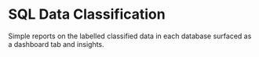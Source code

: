 # SQL Data Classification

Simple reports on the labelled classified data in each database surfaced as a dashboard tab and insights.